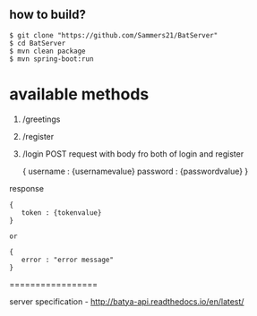 how to build?
-------------

    $ git clone "https://github.com/Sammers21/BatServer"
    $ cd BatServer
    $ mvn clean package
    $ mvn spring-boot:run
    
   
available methods
=================
1. /greetings
    
2. /register 
3. /login
POST request with body fro both of login and register


    {
        username : {usernamevalue}
        password : {passwordvalue}
    }
    

    
response
 
    {
       token : {tokenvalue}      
    }
    
    or
    
    {
       error : "error message"      
    }

    
    

   

=================

server specification - http://batya-api.readthedocs.io/en/latest/
